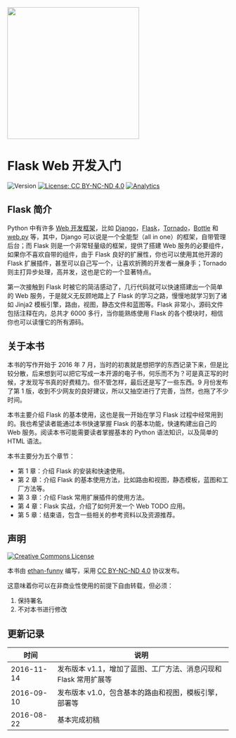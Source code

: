 
<img src='https://ooo.0o0.ooo/2016/11/03/581b594a5150f.png' width='300'>

Flask Web 开发入门
===

![Version](https://img.shields.io/badge/version-1.1-brightgreen.svg)
[![License: CC BY-NC-ND 4.0](https://img.shields.io/badge/License-CC%20BY--NC--ND%204.0-brightgreen.svg)](https://raw.githubusercontent.com/ethan-funny/head-first-flask/master/LICENSE)
[![Analytics](https://ga-beacon.appspot.com/UA-62960961-2/head-first-flask/readme)](https://github.com/igrigorik/ga-beacon)

## Flask 简介

Python 中有许多 [Web 开发框架](https://wiki.python.org/moin/WebFrameworks)，比如 [Django][1]，[Flask][2]，[Tornado][3]，[Bottle][4] 和 [web.py][5] 等，其中，Django 可以说是一个全能型（all in one）的框架，自带管理后台；而 Flask 则是一个非常轻量级的框架，提供了搭建 Web 服务的必要组件，如果你不喜欢自带的组件，由于 Flask 良好的扩展性，你也可以使用其他开源的 Flask 扩展插件，甚至可以自己写一个，让喜欢折腾的开发者一展身手；Tornado 则主打异步处理，高并发，这也是它的一个显著特点。

第一次接触到 Flask 时被它的简洁感动了，几行代码就可以快速搭建出一个简单的 Web 服务，于是就义无反顾地踏上了 Flask 的学习之路，慢慢地就学习到了诸如 Jinja2 模板引擎，路由，视图，静态文件和蓝图等。Flask 非常小，源码文件包括注释在内，总共才 6000 多行，当你能熟练使用 Flask 的各个模块时，相信你也可以读懂它的所有源码。

## 关于本书

本书的写作开始于 2016 年 7 月，当时的初衷就是想把学的东西记录下来，但是比较分散，后来想到可以把它写成一本开源的电子书，何乐而不为？可是真正写的时候，才发现写书真的好费精力。但不管怎样，最后还是写了一些东西。9 月份发布了第 1 版，收到不少网友的良好建议，所以又抽空进行了完善，当然，也拖了不少时间。

本书主要介绍 Flask 的基本使用，这也是我一开始在学习 Flask 过程中经常用到的。我也希望读者能通过本书快速掌握 Flask 的基本功能，快速构建出自己的 Web 服务。阅读本书可能需要读者掌握基本的 Python 语法知识，以及简单的 HTML 语法。

本书主要分为五个章节：

- 第 1 章：介绍 Flask 的安装和快速使用。
- 第 2 章：介绍 Flask 的基本使用方法，比如路由和视图，静态模板，蓝图和工厂方法等。
- 第 3 章：介绍 Flask 常用扩展插件的使用方法。
- 第 4 章：Flask 实战，介绍了如何开发一个 Web TODO 应用。
- 第 5 章：结束语，包含一些相关的参考资料以及资源推荐。

## 声明

<a rel="license" href="http://creativecommons.org/licenses/by-nc-nd/4.0/"><img alt="Creative Commons License" style="border-width:0" src="https://i.creativecommons.org/l/by-nc-nd/4.0/88x31.png" /></a>

本书由 [ethan-funny][6] 编写，采用 [CC BY-NC-ND 4.0][7] 协议发布。

这意味着你可以在非商业性使用的前提下自由转载，但必须：

1. 保持署名
2. 不对本书进行修改

## 更新记录

| 时间 | 说明 |
| --- | --- |
| 2016-11-14 | 发布版本 v1.1，增加了蓝图、工厂方法、消息闪现和 Flask 常用扩展等 |
| 2016-09-10 | 发布版本 v1.0，包含基本的路由和视图，模板引擎，部署等 |
| 2016-08-22 | 基本完成初稿 |



[1]:	https://www.djangoproject.com/
[2]:	http://flask.pocoo.org/
[3]:	https://github.com/tornadoweb/tornado
[4]:	https://github.com/bottlepy/bottle
[5]:	http://webpy.org/
[6]:	https://github.com/ethan-funny
[7]:	http://creativecommons.org/licenses/by-nc-nd/4.0/deed.zh
[8]:	https://funhacks.net
[9]:	https://github.com/ethan-funny
[10]:	https://twitter.com/pihacks


